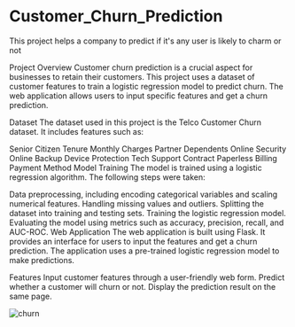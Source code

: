 # Customer_Churn_Prediction
This project helps a company to predict if it's any user is likely to charm or not

Project Overview
Customer churn prediction is a crucial aspect for businesses to retain their customers. This project uses a dataset of customer features to train a logistic regression model to predict churn. The web application allows users to input specific features and get a churn prediction.

Dataset
The dataset used in this project is the Telco Customer Churn dataset. It includes features such as:

Senior Citizen
Tenure
Monthly Charges
Partner
Dependents
Online Security
Online Backup
Device Protection
Tech Support
Contract
Paperless Billing
Payment Method
Model Training
The model is trained using a logistic regression algorithm. The following steps were taken:

Data preprocessing, including encoding categorical variables and scaling numerical features.
Handling missing values and outliers.
Splitting the dataset into training and testing sets.
Training the logistic regression model.
Evaluating the model using metrics such as accuracy, precision, recall, and AUC-ROC.
Web Application
The web application is built using Flask. It provides an interface for users to input the features and get a churn prediction. The application uses a pre-trained logistic regression model to make predictions.

Features
Input customer features through a user-friendly web form.
Predict whether a customer will churn or not.
Display the prediction result on the same page.


![churn](https://github.com/user-attachments/assets/2540002b-3781-4b1e-9d33-b08abd3fa2ea)
